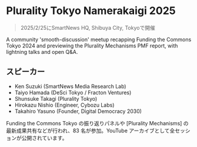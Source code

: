 # Plurality Tokyo Namerakaigi 2025

> 2025/2/25にSmartNews HQ, Shibuya City, Tokyoで開催

A community 'smooth-discussion' meetup recapping Funding the Commons Tokyo 2024 and previewing the Plurality Mechanisms PMF report, with lightning talks and open Q&A.

## スピーカー

- Ken Suzuki (SmartNews Media Research Lab)
- Taiyo Hamada (DeSci Tokyo / Fracton Ventures)
- Shunsuke Takagi (Plurality Tokyo)
- Hirokazu Nishio (Engineer, Cybozu Labs)
- Takahiro Yasuno (Founder, Digital Democracy 2030)


Funding the Commons Tokyo の振り返りパネルや [Plurality Mechanisms] の最新成果共有などが行われ、83 名が参加。YouTube アーカイブとして全セッションが公開されています。
